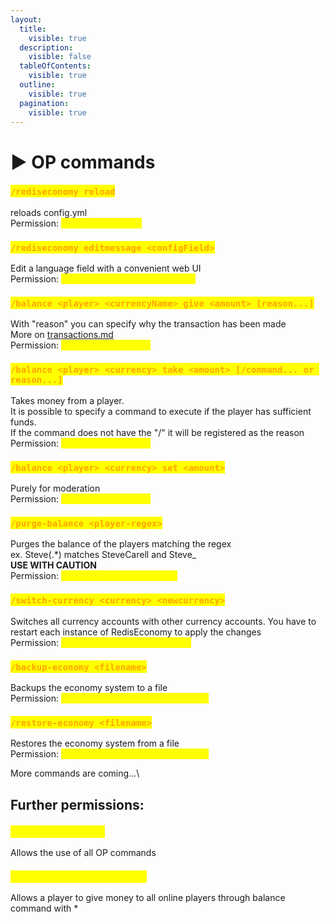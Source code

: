 ```yaml
---
layout:
  title:
    visible: true
  description:
    visible: false
  tableOfContents:
    visible: true
  outline:
    visible: true
  pagination:
    visible: true
---
```


# ▶️ OP commands

### <mark style="color:orange;">`/rediseconomy reload`</mark>

reloads config.yml\
Permission: <mark style="color:yellow;">`rediseconomy.admin`</mark>

### <mark style="color:orange;">`/rediseconomy editmessage <configField>`</mark>

Edit a language field with a convenient web UI\
Permission: <mark style="color:yellow;">`rediseconomy.admin.editmessage`</mark>

### <mark style="color:orange;">`/balance <player> <currencyName> give <amount> [reason...]`</mark>

With "reason" you can specify why the transaction has been made\
More on [transactions.md](../unique-features/transactions.md "mention")\
Permission: <mark style="color:yellow;">`rediseconomy.balance`</mark>

### <mark style="color:orange;">`/balance <player> <currency> take <amount> [/command... or reason...]`</mark>

Takes money from a player.\
It is possible to specify a command to execute if the player has sufficient funds.\
If the command does not have the "/" it will be registered as the reason\
Permission: <mark style="color:yellow;">`rediseconomy.balance`</mark>

### <mark style="color:orange;">`/balance <player> <currency> set <amount>`</mark>

Purely for moderation\
Permission: <mark style="color:yellow;">`rediseconomy.balance`</mark>

### <mark style="color:orange;">`/purge-balance <player-regex>`</mark>

Purges the balance of the players matching the regex\
ex. Steve(.\*) matches SteveCarell and Steve\_\
**USE WITH CAUTION**\
Permission: <mark style="color:yellow;">`rediseconomy.purge-balance`</mark>

### <mark style="color:orange;">`/switch-currency <currency> <newcurrency>`</mark>

Switches all currency accounts with other currency accounts. You have to restart each instance of RedisEconomy to apply the changes\
Permission: <mark style="color:yellow;">`rediseconomy.pay.currencyname`</mark>

### <mark style="color:orange;">`/backup-economy <filename>`</mark>

Backups the economy system to a file\
Permission: <mark style="color:yellow;">`rediseconomy.admin.backup-restore`</mark>

### <mark style="color:orange;">`/restore-economy <filename>`</mark>

Restores the economy system from a file\
Permission: <mark style="color:yellow;">`rediseconomy.admin.backup-restore`</mark>

More commands are coming...\\

## **Further permissions:**

### <mark style="color:yellow;">`rediseconomy.admin`</mark>

Allows the use of all OP commands

### <mark style="color:yellow;">`rediseconomy.admin.giveall`</mark>

Allows a player to give money to all online players through balance command with \*
